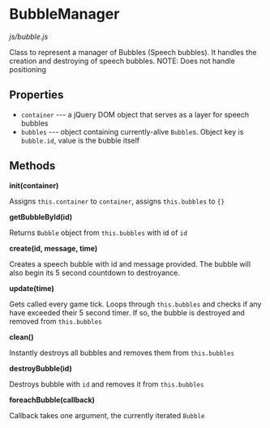 BubbleManager
=============
*js/bubble.js*

Class to represent a manager of Bubbles (Speech bubbles).  It handles the creation and destroying of speech bubbles.
NOTE: Does not handle positioning

Properties
----------
* `container` --- a jQuery DOM object that serves as a layer for speech bubbles
* `bubbles` --- object containing currently-alive `Bubble`s.  Object key is `bubble.id`, value is the bubble itself


Methods
-------
**init(container)**

Assigns `this.container` to `container`, assigns `this.bubbles` to `{}`

**getBubbleById(id)**

Returns `Bubble` object from `this.bubbles` with id of `id`

**create(id, message, time)**

Creates a speech bubble with id and message provided.  The bubble will also begin its 5 second countdown to destroyance.

**update(time)**

Gets called every game tick.  Loops through `this.bubbles` and checks if any have exceeded their 5 second timer.  If so, the bubble is destroyed and removed from `this.bubbles`

**clean()**

Instantly destroys all bubbles and removes them from `this.bubbles`

**destroyBubble(id)**

Destroys bubble with `id` and removes it from `this.bubbles`

**foreachBubble(callback)**

Callback takes one argument, the currently iterated `Bubble`